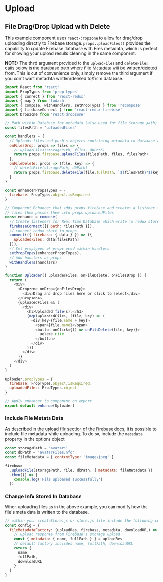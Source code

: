 # Upload

## File Drag/Drop Upload with Delete

This example component uses `react-dropzone` to allow for drag/drop uploading directly to Firebase storage. `props.uploadFiles()` provides the capability to update Firebase database with Files metadata, which is perfect for showing your upload results cleaning in the same component.

**NOTE:** The third argument provided to the `uploadFiles` and `deleteFiles` calls below is the database path where File Metadata will be written/deleted from. This is out of convenience only, simply remove the third argument if you don't want metadata written/deleted to/from database.

```js
import React from 'react'
import PropTypes from 'prop-types'
import { connect } from 'react-redux'
import { map } from 'lodash'
import { compose, withHandlers, setPropTypes } from 'recompose'
import { firebaseConnect } from 'react-redux-firebase'
import Dropzone from 'react-dropzone'

// Path within Database for metadata (also used for file Storage path)
const filesPath = 'uploadedFiles'

const handlers = {
  // Uploads files and push's objects containing metadata to database at dbPath
  onFilesDrop: props => files => {
    // uploadFiles(storagePath, files, dbPath)
    return props.firebase.uploadFiles(filesPath, files, filesPath)
  },
  onFileDelete: props => (file, key) => {
    // deleteFile(storagePath, dbPath)
    return props.firebase.deleteFile(file.fullPath, `${filesPath}/${key}`)
  }
}

const enhancerPropsTypes = {
  firebase: PropTypes.object.isRequired
}

// Component Enhancer that adds props.firebase and creates a listener for
// files them passes them into props.uploadedFiles
const enhance = compose(
  // Create listeners for Real Time Database which write to redux store
  firebaseConnect([{ path: filesPath }]),
  // connect redux state to props
  connect(({ firebase: { data } }) => ({
    uploadedFiles: data[filesPath]
  })),
  // Set proptypes of props used within handlers
  setPropTypes(enhancerPropsTypes),
  // Add handlers as props
  withHandlers(handlers)
)

function Uploader({ uploadedFiles, onFileDelete, onFilesDrop }) {
  return (
    <div>
      <Dropzone onDrop={onFilesDrop}>
        <div>Drag and drop files here or click to select</div>
      </Dropzone>
      {uploadedFiles && (
        <div>
          <h3>Uploaded file(s):</h3>
          {map(uploadedFiles, (file, key) => (
            <div key={file.name + key}>
              <span>{file.name}</span>
              <button onClick={() => onFileDelete(file, key)}>
                Delete File
              </button>
            </div>
          ))}
        </div>
      )}
    </div>
  )
}

Uploader.propTypes = {
  firebase: PropTypes.object.isRequired,
  uploadedFiles: PropTypes.object
}

// Apply enhancer to component on export
export default enhance(Uploader)
```

### Include File Metata Data

As described in [the upload file section of the Firebase docs](https://firebase.google.com/docs/storage/web/upload-files#add_file_metadata), it is possible to include file metadata while uploading. To do so, include the `metadata` property in the options object:

```js
const storagePath = 'avatars'
const dbPath = 'avatarFilesInfo'
const fileMetadata = { contentType: 'image/jpeg' }

firebase
  .uploadFile(storagePath, file, dbPath, { metadata: fileMetadata })
  .then(() => {
    console.log('File uploaded successfully')
  })
```

### Change Info Stored In Database

When uploading files as in the above example, you can modify how the file's meta data is written to the database.

```js
// within your createStore.js or store.js file include the following config
const config = {
  fileMetadataFactory: (uploadRes, firebase, metadata, downloadURL) => {
    // upload response from Firebase's storage upload
    const { metadata: { name, fullPath } } = uploadRes
    // default factory includes name, fullPath, downloadURL
    return {
      name,
      fullPath,
      downloadURL
    }
  }
}
```
